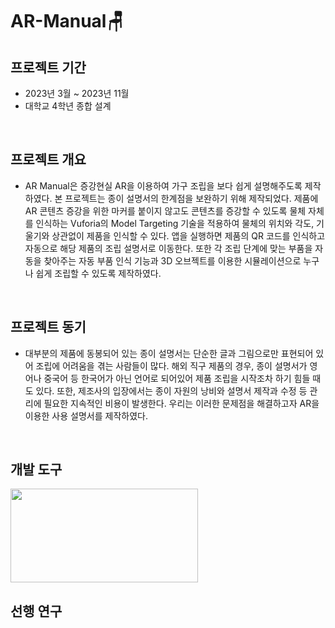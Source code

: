 # AR-Manual🪑

## 프로젝트 기간
- 2023년 3월 ~ 2023년 11월
- 대학교 4학년 종합 설계

</br>

## 프로젝트 개요
-   AR Manual은 증강현실 AR을 이용하여 가구 조립을 보다 쉽게 설명해주도록 제작하였다. 본 프로젝트는 종이 설명서의 한계점을 보완하기 위해 제작되었다. 제품에 AR 콘텐츠 증강을 위한 마커를 붙이지 않고도 콘텐츠를 증강할 수 있도록 물체 자체를 인식하는 Vuforia의 Model Targeting 기술을 적용하여 물체의 위치와 각도, 기울기와 상관없이 제품을 인식할 수 있다. 앱을 실행하면 제품의 QR 코드를 인식하고 자동으로 해당 제품의 조립 설명서로 이동한다. 또한 각 조립 단계에 맞는 부품을 자동을 찾아주는 자동 부품 인식 기능과 3D 오브젝트를 이용한 시뮬레이션으로 누구나 쉽게 조립할 수 있도록 제작하였다. 

</br>

## 프로젝트 동기
-   대부분의 제품에 동봉되어 있는 종이 설명서는 단순한 글과 그림으로만 표현되어 있어 조립에 어려움을 겪는 사람들이 많다. 해외 직구 제품의 경우, 종이 설명서가 영어나 중국어 등 한국어가 아닌 언어로 되어있어 제품 조립을 시작조차 하기 힘들 때도 있다. 또한,  제조사의 입장에서는 종이 자원의 낭비와 설명서 제작과 수정 등 관리에 필요한 지속적인 비용이 발생한다. 우리는 이러한 문제점을 해결하고자 AR을 이용한 사용 설명서를 제작하였다. 

</br>

## 개발 도구
<img src="https://github.com/user-attachments/assets/3c020170-935e-45cb-b739-ddbb141694a8" width="300" height="150">

</br>

## 선행 연구
